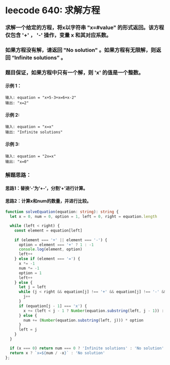 # leecode 640: 求解方程

### 求解一个给定的方程，将x以字符串 "x=#value" 的形式返回。该方程仅包含 '+' ， '-' 操作，变量 x 和其对应系数。

### 如果方程没有解，请返回 "No solution" 。如果方程有无限解，则返回 “Infinite solutions” 。

### 题目保证，如果方程中只有一个解，则 'x' 的值是一个整数。

#### 示例 1：
```
输入: equation = "x+5-3+x=6+x-2"
输出: "x=2"
```
#### 示例 2:
```
输入: equation = "x=x"
输出: "Infinite solutions"
```
#### 示例 3:
```
输入: equation = "2x=x"
输出: "x=0"
```

### 解题思路：
#### 思路1：替换‘-’为‘+-’，分割‘+’进行计算。
#### 思路2：计算x和num的数量，并进行比较。
```ts
function solveEquation(equation: string): string {
  let x = 0, num = 0, option = 1, left = 0, right = equation.length

  while (left < right) {
    const element = equation[left]
    
    if (element === '+' || element === '-') {
      option = element === '+' ? 1 : -1
      console.log(element, option)
      left++
    } else if (element === '=') {
      x *= -1
      num *= -1
      option = 1
      left++
    } else {
      let j = left
      while (j < right && equation[j] !== '+' && equation[j] !== '-' && equation[j] !== '=') {
        j++
      }
      if (equation[j - 1] === 'x') {
        x += (left < j - 1 ? Number(equation.substring(left, j - 1)) : 1) * option
      } else {
        num += (Number(equation.substring(left, j))) * option
      }
      left = j
    }
  }

  if (x === 0) return num === 0 ? 'Infinite solutions' : 'No solution'
  return x ? `x=${num / -x}` : 'No solution' 
};
```